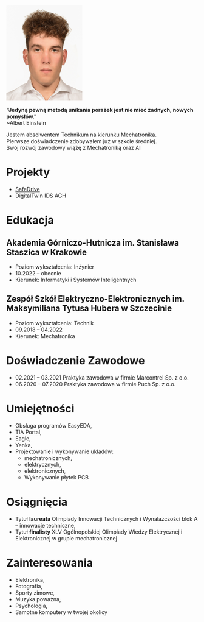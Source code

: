 <img src="https://github.com/Mateoswiatek/mateoswiatek.github.io/blob/f5eb1162dc303b44d7ce506c7dd2dfc8ea2c96e3/Profilowe.jpg" width="200" height="250">

**"Jedyną pewną metodą unikania porażek jest nie mieć żadnych, nowych pomysłów."** <br />
~Albert Einstein <br />

Jestem absolwentem Technikum na kierunku Mechatronika. <br />
Pierwsze doświadczenie zdobywałem już w szkole średniej. <br />
Swój rozwój zawodowy wiążę z Mechatroniką oraz AI <br />

# Projekty
- [SafeDrive](https://youtu.be/f3RRo53PAh8)
- DigitalTwin IDS AGH

# Edukacja <br>

## Akademia Górniczo-Hutnicza im. Stanisława Staszica w Krakowie
- Poziom wykształcenia: Inżynier
- 10.2022 – obecnie		
- Kierunek: Informatyki i Systemów Inteligentnych

## Zespół Szkół Elektryczno-Elektronicznych im. Maksymiliana Tytusa Hubera w Szczecinie	
- Poziom wykształcenia: Technik
- 09.2018 – 04.2022
- Kierunek: Mechatronika


# Doświadczenie Zawodowe <br>
- 02.2021 – 03.2021		Praktyka zawodowa w firmie Marcontrel Sp. z o.o.
- 06.2020 – 07.2020		Praktyka zawodowa w firmie Puch Sp. z o.o.

# Umiejętności
- Obsługa programów EasyEDA,
- TIA Portal,
- Eagle,
- Yenka,
- Projektowanie i wykonywanie układów:
  - mechatronicznych,
  - elektrycznych,
  - elektronicznych,
  - Wykonywanie płytek PCB

# Osiągnięcia
- Tytuł **laureata** Olimpiady Innowacji Technicznych i Wynalazczości blok A – innowacje techniczne,
- Tytuł **finalisty** XLV Ogólnopolskiej Olimpiady Wiedzy Elektrycznej i Elektronicznej w grupie mechatronicznej 

# Zainteresowania
- Elektronika,
- Fotografia, 
- Sporty zimowe,
- Muzyka poważna,
- Psychologia,
- Samotne komputery w twojej okolicy


